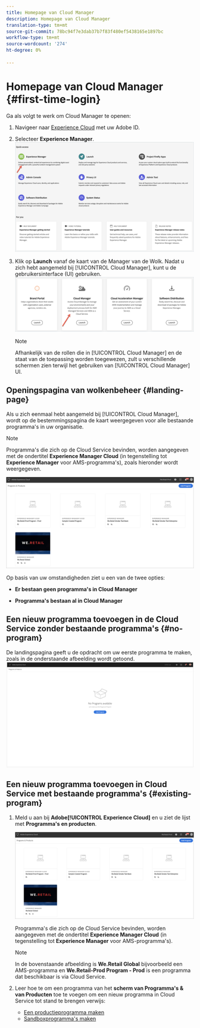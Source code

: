 ```yaml
---
title: Homepage van Cloud Manager
description: Homepage van Cloud Manager
translation-type: tm+mt
source-git-commit: 78bc94f7e3dab37b7f83f480ef5438165e1897bc
workflow-type: tm+mt
source-wordcount: '274'
ht-degree: 0%

---
```



# Homepage van Cloud Manager {#first-time-login}

Ga als volgt te werk om Cloud Manager te openen:

1. Navigeer naar [Experience Cloud](https://experience.adobe.com/) met uw Adobe ID.
1. Selecteer **Experience Manager**.
   ![](assets/landing-page1.png)

1. Klik op **Launch** vanaf de kaart van de Manager van de Wolk.
Nadat u zich hebt aangemeld bij [!UICONTROL Cloud Manager], kunt u de gebruikersinterface (UI) gebruiken.
   ![](assets/landing-page2.png)

   >[!NOTE]
   >
   >Afhankelijk van de rollen die in [!UICONTROL Cloud Manager] en de staat van de toepassing worden toegewezen, zult u verschillende schermen zien terwijl het gebruiken van [!UICONTROL Cloud Manager] UI.

## Openingspagina van wolkenbeheer {#landing-page}

Als u zich eenmaal hebt aangemeld bij [!UICONTROL Cloud Manager], wordt op de bestemmingspagina de kaart weergegeven voor alle bestaande programma&#39;s in uw organisatie.

>[!NOTE]
>
>Programma&#39;s die zich op de Cloud Service bevinden, worden aangegeven met de ondertitel **Experience Manager Cloud** (in tegenstelling tot **Experience Manager** voor AMS-programma&#39;s), zoals hieronder wordt weergegeven.

![](assets/first_timelogin1.png)


Op basis van uw omstandigheden ziet u een van de twee opties:

* **Er bestaan geen programma&#39;s in Cloud Manager**

* **Programma&#39;s bestaan al in Cloud Manager**


## Een nieuw programma toevoegen in de Cloud Service zonder bestaande programma&#39;s {#no-program}


De landingspagina geeft u de opdracht om uw eerste programma te maken, zoals in de onderstaande afbeelding wordt getoond.
![](assets/first_timelogin0.png)


## Een nieuw programma toevoegen in Cloud Service met bestaande programma&#39;s {#existing-program}


1. Meld u aan bij **Adobe[!UICONTROL Experience Cloud]** en u ziet de lijst met **Programma&#39;s en producten**.

   ![](assets/first_timelogin1.png)

   Programma&#39;s die zich op de Cloud Service bevinden, worden aangegeven met de ondertitel **Experience Manager Cloud** (in tegenstelling tot **Experience Manager** voor AMS-programma&#39;s).

   >[!NOTE]
   >In de bovenstaande afbeelding is **We.Retail Global** bijvoorbeeld een AMS-programma en **We.Retail-Prod Program - Prod** is een programma dat beschikbaar is via Cloud Service.

1. Leer hoe te om een programma van het **scherm van Programma&#39;s &amp; van Producten** toe te voegen om een nieuw programma in Cloud Service tot stand te brengen verwijs:

   * [Een productieprogramma maken](/help/onboarding/getting-access-to-aem-in-cloud/creating-production-program.md)
   * [Sandboxprogramma&#39;s maken](/help/onboarding/getting-access-to-aem-in-cloud/creating-sandbox-program.md)


